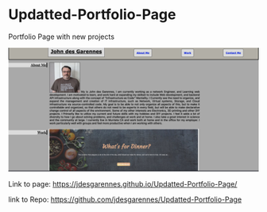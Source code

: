 # Updatted-Portfolio-Page
Portfolio Page with new projects



![Screenshot](./Assets/images/sshot.jpg)


Link to page:
https://jdesgarennes.github.io/Updatted-Portfolio-Page/

link to Repo:
https://github.com/jdesgarennes/Updatted-Portfolio-Page

